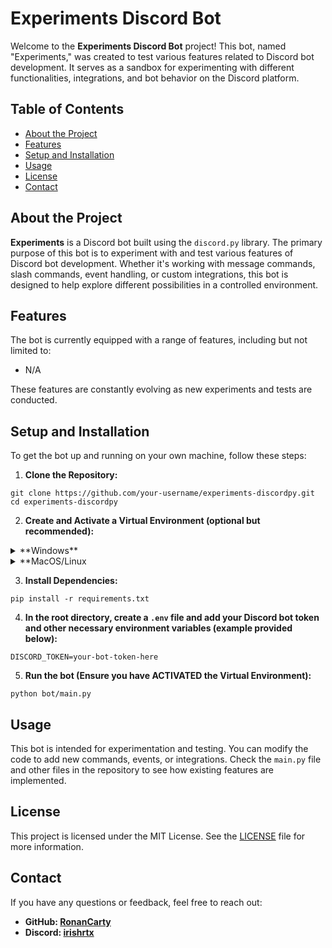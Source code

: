 # Experiments Discord Bot

Welcome to the **Experiments Discord Bot** project! This bot, named "Experiments," was created to test various features related to Discord bot development. It serves as a sandbox for experimenting with different functionalities, integrations, and bot behavior on the Discord platform.

## Table of Contents

- [About the Project](#about-the-project)
- [Features](#features)
- [Setup and Installation](#setup-and-installation)
- [Usage](#usage)
- [License](#license)
- [Contact](#contact)

## About the Project

**Experiments** is a Discord bot built using the `discord.py` library. The primary purpose of this bot is to experiment with and test various features of Discord bot development. Whether it's working with message commands, slash commands, event handling, or custom integrations, this bot is designed to help explore different possibilities in a controlled environment.

## Features

The bot is currently equipped with a range of features, including but not limited to:

- N/A

These features are constantly evolving as new experiments and tests are conducted.

## Setup and Installation

To get the bot up and running on your own machine, follow these steps:

1. **Clone the Repository:**
  ```
  git clone https://github.com/your-username/experiments-discordpy.git
  cd experiments-discordpy
  ```

2. **Create and Activate a Virtual Environment (optional but recommended):**
  <details>
    <summary>**Windows**</summary>
    
    ```
    python3 -m venv venv
    venv\Scripts\activate
    ```
  </details>
  <details>
    <summary>**MacOS/Linux</summary>
    
    ```
    python3 -m venv venv
    source venv/bin/activate
    ```
  </details>

3. **Install Dependencies:**
  ```
  pip install -r requirements.txt
  ```

4. **In the root directory, create a `.env` file and add your Discord bot token and other necessary environment variables (example provided below):**
  ```
  DISCORD_TOKEN=your-bot-token-here
  ```

5. **Run the bot (Ensure you have ACTIVATED the Virtual Environment):**
  ```
  python bot/main.py
  ```

## Usage

This bot is intended for experimentation and testing. You can modify the code to add new commands, events, or integrations. Check the `main.py` file and other files in the repository to see how existing features are implemented.

## License

This project is licensed under the MIT License. See the [LICENSE](LICENSE) file for more information.

## Contact

If you have any questions or feedback, feel free to reach out:

- **GitHub: [RonanCarty](https://github.com/RonanCarty)**
- **Discord: [irishrtx](https://discordlookup.com/user/974274752669708288)**
